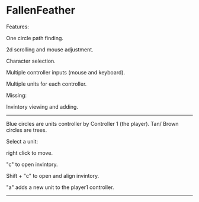 FallenFeather
=============

Features:

One circle path finding.

2d scrolling and mouse adjustment.

Character selection.

Multiple controller inputs (mouse and keyboard).

Multiple units for each controller.


Missing:

Invintory viewing and adding.

************

Blue circles are units controller by Controller 1 (the player).
Tan/ Brown circles are trees.

Select a unit:

right click to move.

"c" to open invintory.

Shift + "c" to open and align invintory.

"a" adds a new unit to the player1 controller.


************










